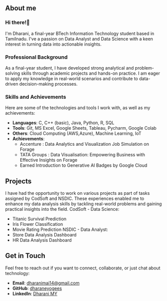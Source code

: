 ## About me 

### Hi there!👋

I'm Dharani, a final-year BTech Information Technology student based in Tamilnadu. I've a passion on Data Analyst and Data Science with a keen interest in turning data into actionable insights.

### Professional Background

As a final-year student, I have developed strong analytical and problem-solving skills through academic projects and hands-on practice. I am eager to apply my knowledge in real-world scenarios and contribute to data-driven decision-making processes.

### Skills and Achievements

Here are some of the technologies and tools I work with, as well as my achievements:

- **Languages**: C, C++ (basic), Java, Python, R, SQL
- **Tools**: Git, MS Excel, Google Sheets, Tableau, Pycharm, Google Colab
- **Others**: Cloud Computing (AWS,Azure), Machine Learning, IoT
- **Achievements**:
  - Accenture : Data Analytics and Visualization Job Simulation on Forage
  - TATA Groups : Data Visualisation: Empowering Business
with Effective Insights on Forage 
  - Earned Introduction to Generative AI Badges by Google Cloud
 
 ## Projects

I have had the opportunity to work on various projects as part of tasks assigned by CodSoft and NSDIC. These experiences enabled me to enhance my data analysis skills by tackling real-world problems and gaining practical insights into the field.
CodSoft - Data Science: 
 - Titanic Survival Prediction
 - Iris Flower Classification
 - Movie Rating Prediction 
NSDIC - Data Analyst:
 - Store Data Analysis Dashboard
 - HR Data Analysis Dashboard

## Get in Touch

Feel free to reach out if you want to connect, collaborate, or just chat about technology:

- **Email**: [dharanimai14@gmail.com](mailto:dharanimai14@gmail.com)
- **GitHub**: [dharaneyogees](https://github.com/dharaneyogees)
- **LinkedIn**: [Dharani MY](https://www.linkedin.com/in/dharani1014/)
